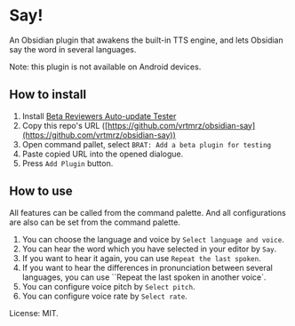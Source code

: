 # Say!

An Obsidian plugin that awakens the built-in TTS engine, and lets Obsidian say the word in several languages.

Note: this plugin is not available on Android devices.

## How to install

1. Install [Beta Reviewers Auto-update Tester](https://github.com/TfTHacker/obsidian42-brat)
2. Copy this repo's URL ([https://github.com/vrtmrz/obsidian-say](https://github.com/vrtmrz/obsidian-say))
3. Open command pallet, select `BRAT: Add a beta plugin for testing`
4. Paste copied URL into the opened dialogue.
5. Press `Add Plugin` button.

## How to use

All features can be called from the command palette. And all configurations are also can be set from the command palette.

1. You can choose the language and voice by `Select language and voice`.
2. You can hear the word which you have selected in your editor by `Say`.
3. If you want to hear it again, you can use `Repeat the last spoken`.
4. If you want to hear the differences in pronunciation between several languages, you can use ``Repeat the last spoken in another voice`.
5. You can configure voice pitch by `Select pitch`.
6. You can configure voice rate by `Select rate`.


License: MIT.
